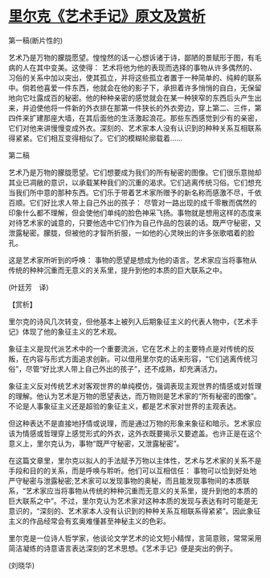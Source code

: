 # [里尔克《艺术手记》原文及赏析](https://www.vrrw.net/wx/12005.html)

第一稿(断片性的)

艺术乃是万物的朦胧愿望。惶惶然的话一心想诉诸于诗，鄙陋的景赋形于图，有毛病的人在其中变美。这使得： 艺术将他为他的表现而选择的事物从许多偶然的、习俗的关系中加以突出，使其孤立，并将这些孤立者置于一种简单的、纯粹的联系中。倘若他喜爱一件东西，他就会在他的影子下，承担着许多悄悄的自白，无保留地向它吐露成百的秘密。他的种种亲密的感觉就会在某一种狭窄的东西后头产生出来，并迫使他将一件新的外衣排在那第一件狭长的外衣旁边，穿上第二、三件，第四件来扩建那座大墙，在其后面他的生活激起浪花。那些东西感觉到少有的亲密，它们对他来讲慢慢变成外衣。深刻的、艺术家本人没有认识到的种种关系互相联系得紧紧。它们相互变得相似了。它们的模糊轮廓载着……

第二稿

艺术乃是万物的朦胧愿望。它们想要成为我们的所有秘密的图像。它们很乐意抛却其业已凋敝的意识，以承载某种我们的沉重的渴求。它们逃离传统习俗。它们想充当我们所中意的那种东西。它们乐于带着艺术家所赠予的新名称而感激不尽，千依百顺。它们好比求人带上自己外出的孩子： 尽管对一路出现的成千零散而偶然的印象什么都不理解，但会使他们单纯的脸色神采飞扬。事物就是想用这样的态度来对待艺术家的诚意的，只要他选中它们作为自己作品的包装的话。既严守秘密，又泄露秘密。朦胧，但被他的才智所折服，一如他的心灵映出的许多张歌唱着的脸孔。

这是艺术家所听到的呼唤： 事物的愿望是想成为他的语言。艺术家应当将事物从传统的种种沉重而无意义的关系里，提升到他的本质的巨大联系之中。

(叶廷芳　译)



【赏析】

里尔克的诗风几次转变，但他基本上被列入后期象征主义的代表人物中，《艺术手记》体现了他的象征主义的艺术观。

象征主义是现代派艺术中的一个重要流派，它在艺术上的主要特点是对传统的反叛，在内容与形式方面追求创新。可以借用里尔克的话来形容，“它们逃离传统习俗”，尽管“好比求人带上自己外出的孩子”，还不成熟，却充满活力。

象征主义反对传统艺术对客观世界的单纯模仿，强调表现主观世界的情感或对哲理的理解。他认为艺术是万物的愿望表达，而万物则是艺术家的“所有秘密的图像”。不论是人事象征主义还是超验的象征主义，都是艺术家对世界的主观表达。

但这种表达不是直接地抒情或说理，而是通过万物的形象来象征和暗示。艺术家应该为情感或哲理穿上感觉形式的外衣，这外衣既要揭示又要遮盖。也许正是在这个意义上，里尔克认为，事物“既严守秘密，又泄露秘密”。

在这篇文章里，里尔克以拟人的手法赋予万物以主体性，艺术与艺术家的关系不是手段和目的的关系，而是呼唤与聆听。他们可以互相信任： 事物可以恰到好处地严守秘密与泄露秘密;艺术家可以发现事物的奥秘，而且能发现事物间的本质联系，“艺术家应当将事物从传统的种种沉重而无意义的关系里，提升到他的本质的巨大联系之中”。不过，里尔克认为艺术家对这种本质的发现与表达有时可能是无意识的，“深刻的、艺术家本人没有认识到的种种关系互相联系得紧紧”。因此象征主义的作品经常会有玄奥难懂甚至神秘主义的色彩。

里尔克是一位诗人哲学家，他谈论文学艺术的论文短小精悍，言简意赅，常常采用简洁凝练的诗意语言表达深刻的艺术思想。《艺术手记》便是突出的例子。

(刘晓华)

